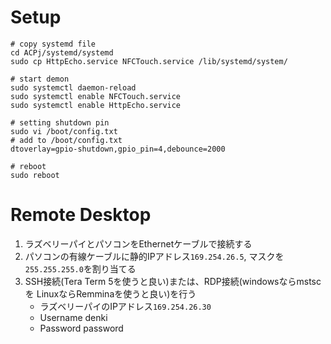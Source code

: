 # Setup
```shell
# copy systemd file
cd ACPj/systemd/systemd
sudo cp HttpEcho.service NFCTouch.service /lib/systemd/system/

# start demon
sudo systemctl daemon-reload
sudo systemctl enable NFCTouch.service
sudo systemctl enable HttpEcho.service

# setting shutdown pin
sudo vi /boot/config.txt
# add to /boot/config.txt
dtoverlay=gpio-shutdown,gpio_pin=4,debounce=2000

# reboot
sudo reboot
```

# Remote Desktop
1. ラズベリーパイとパソコンをEthernetケーブルで接続する
2. パソコンの有線ケーブルに静的IPアドレス`169.254.26.5`, マスクを`255.255.255.0`を割り当てる
3. SSH接続(Tera Term 5を使うと良い)または、RDP接続(windowsならmstscを LinuxならRemminaを使うと良い)を行う
   - ラズベリーパイのIPアドレス`169.254.26.30`
   - Username denki
   - Password password
